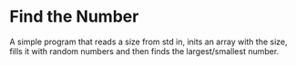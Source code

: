 # Find the Number

A simple program that reads a size from std in, inits an array with the size, fills it with random numbers and then finds the largest/smallest number.

